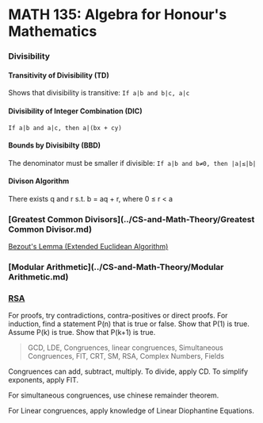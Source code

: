# MATH 135: Algebra for Honour's Mathematics
### Divisibility
#### Transitivity of Divisibility (TD)
Shows that divisibility is transitive: `If a|b and b|c, a|c`
#### Divisibility of Integer Combination (DIC)
`If a|b and a|c, then a|(bx + cy)`
#### Bounds by Divisibilty (BBD)
The denominator must be smaller if divisible: `If a|b and b≠0, then |a|≤|b|`
#### Divison Algorithm
There exists q and r s.t. b = aq + r, where 0 ≤ r < a
### [Greatest Common Divisors](../CS-and-Math-Theory/Greatest Common Divisor.md)
[Bezout's Lemma (Extended Euclidean Algorithm)](https://github.com/kevintpeng/Extended-Euclidean-Algorithm/blob/master/EEA.rb)
### [Modular Arithmetic](../CS-and-Math-Theory/Modular Arithmetic.md)
### [RSA](../CS-and-Math-Theory/RSA.md)

For proofs, try contradictions, contra-positives or direct proofs. For induction, find a statement P(n) that is true or false. Show that P(1) is true. Assume P(k) is true. Show that P(k+1) is true. 

> GCD, LDE, Congruences, linear congruences, Simultaneous Congruences, FlT, CRT, SM, RSA, Complex Numbers, Fields

Congruences can add, subtract, multiply. To divide, apply CD. To simplify exponents, apply FlT.

For simultaneous congruences, use chinese remainder theorem.

For Linear congruences, apply knowledge of Linear Diophantine Equations. 
